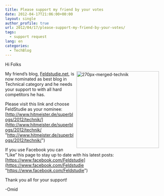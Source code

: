 ```yaml
---
title: Please support my friend by your votes
date: 2012-04-17T21:06:00+00:00
layout: single
author_profile: true
url: 2012/04/17/please-support-my-friend-by-your-votes/
tags:
  - support request
lang: en
categories: 
  - TechBlog
---
```

Hi Folks

<a href="http://www.hitmeister.de/superblogs/2012/technik/" target="_blank"><img title="270px-merged-technik" border="0" alt="270px-merged-technik" align="right" src="http://lh3.ggpht.com/-zDIJ2ibTjDs/T43UU9JSJ4I/AAAAAAAAFh8/oYgpwxReSCk/270px-merged-technik%25255B5%25255D.png?imgmax=800" width="270" height="252" /></a>My friend’s blog, <a href="http://www.feldstudie.net/" target="_blank">Feldstudie.net</a>, is now nominated as best blog in Technical category and he needs your support to with all hard competitors he has.

Please visit this link and choose FeldStudie as your nominee: [http://www.hitmeister.de/superblogs/2012/technik/](http://www.hitmeister.de/superblogs/2012/technik/ "http://www.hitmeister.de/superblogs/2012/technik/")

If you use Facebook you can “Like” his page to stay up to date with his latest posts: [https://www.facebook.com/Feldstudie](https://www.facebook.com/Feldstudie "https://www.facebook.com/Feldstudie")

Thank you all for your support!

-Omid
